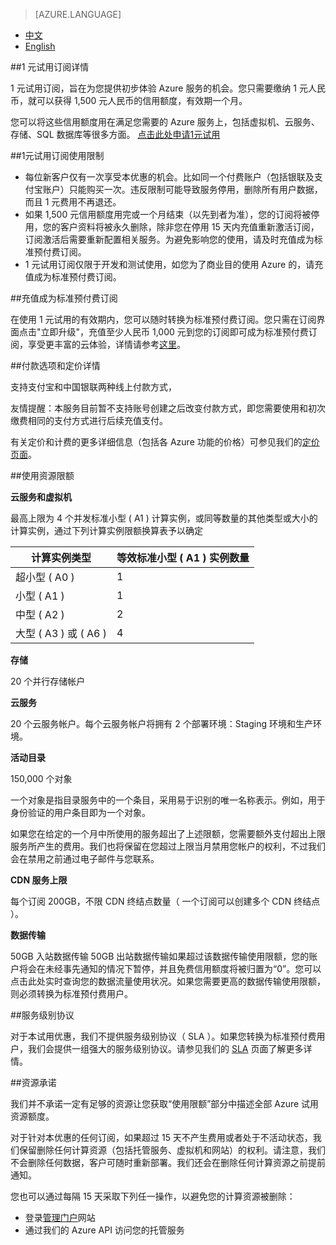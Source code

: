 ﻿<properties
	pageTitle="优惠详情 - Microsoft Azure"
    description="优惠详情 - 1 元一个月试用优惠"
    services=""
    documentationCenter=""
    authors=""
    manager=""
    editor=""
    tags=""/>

<tags ms.service="legal" ms.date="" wacn.date="" wacn.lang="cn"/>

> [AZURE.LANGUAGE]
- [中文](/offers/ms-mc-azr-44p/)
- [English](/offers/ms-mc-azr-44p-en/)

##1 元试用订阅详情

1 元试用订阅，旨在为您提供初步体验 Azure 服务的机会。您只需要缴纳 1 元人民币，就可以获得 1,500 元人民币的信用额度，有效期一个月。

您可以将这些信用额度用在满足您需要的 Azure 服务上，包括虚拟机、云服务、存储、SQL 数据库等很多方面。
[点击此处申请1元试用](/pricing/1rmb-trial-full/?form-type=identityauth)

##1元试用订阅使用限制

 - 每位新客户仅有一次享受本优惠的机会。比如同一个付费账户（包括银联及支付宝账户）只能购买一次。违反限制可能导致服务停用，删除所有用户数据，而且 1 元费用不再退还。
 - 如果 1,500 元信用额度用完或一个月结束（以先到者为准），您的订阅将被停用，您的客户资料将被永久删除，除非您在停用 15 天内充值重新激活订阅，订阅激活后需要重新配置相关服务。为避免影响您的使用，请及时充值成为标准预付费订阅。
 - 1 元试用订阅仅限于开发和测试使用，如您为了商业目的使用 Azure 的，请充值成为标准预付费订阅。

##充值成为标准预付费订阅

在使用 1 元试用的有效期内，您可以随时转换为标准预付费订阅。您只需在订阅界面点击"立即升级"，充值至少人民币 1,000 元到您的订阅即可成为标准预付费订阅，享受更丰富的云体验，详情请参考[这里](/offers/ms-mc-arz-33p/)。

##付款选项和定价详情

支持支付宝和中国银联两种线上付款方式，

友情提醒：本服务目前暂不支持账号创建之后改变付款方式，即您需要使用和初次缴费相同的支付方式进行后续充值支付。

有关定价和计费的更多详细信息（包括各 Azure 功能的价格）可参见我们的[定价页面](/pricing/overview/)。

##使用资源限额

**云服务和虚拟机**

最高上限为 4 个并发标准小型 ( A1 ) 计算实例，或同等数量的其他类型或大小的计算实例，通过下列计算实例限额换算表予以确定


|计算实例类型|等效标准小型 ( A1 ) 实例数量|
|-------------------|---------|
|超小型 ( A0 )| 1 |
|小型 ( A1 )| 1 |
|中型 ( A2 )| 2 |
|大型 ( A3 ) 或 ( A6 )| 4 |

**存储**

20 个并行存储帐户

**云服务**

20 个云服务帐户。每个云服务帐户将拥有 2 个部署环境：Staging 环境和生产环境。

**活动目录**

150,000 个对象

一个对象是指目录服务中的一个条目，采用易于识别的唯一名称表示。例如，用于身份验证的用户条目即为一个对象。

如果您在给定的一个月中所使用的服务超出了上述限额，您需要额外支付超出上限服务所产生的费用。我们也将保留在您超过上限当月禁用您帐户的权利，不过我们会在禁用之前通过电子邮件与您联系。

**CDN 服务上限**

每个订阅 200GB，不限 CDN 终结点数量（ 一个订阅可以创建多个 CDN 终结点 ）。

**数据传输**

50GB 入站数据传输 50GB 出站数据传输如果超过该数据传输使用限额，您的账户将会在未经事先通知的情况下暂停，并且免费信用额度将被归置为“0”。您可以点击此处实时查询您的数据流量使用状况。如果您需要更高的数据传输使用限额，则必须转换为标准预付费用户。

##服务级别协议

对于本试用优惠，我们不提供服务级别协议（ SLA ）。如果您转换为标准预付费用户，我们会提供一组强大的服务级别协议。请参见我们的 [SLA](/support/legal/sla/) 页面了解更多详情。

##资源承诺

我们并不承诺一定有足够的资源让您获取“使用限额”部分中描述全部 Azure 试用资源额度。

对于针对本优惠的任何订阅，如果超过 15 天不产生费用或者处于不活动状态，我们保留删除任何计算资源（包括托管服务、虚拟机和网站）的权利。请注意，我们不会删除任何数据，客户可随时重新部署。我们还会在删除任何计算资源之前提前通知。

您也可以通过每隔 15 天采取下列任一操作，以避免您的计算资源被删除：

 - 登录[管理门户](https://manage.windowsazure.cn/)网站
 - 通过我们的 Azure API 访问您的托管服务
